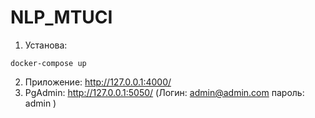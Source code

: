 # NLP_MTUCI   
1. Установа:
 ```
docker-compose up
```
2. Приложение: http://127.0.0.1:4000/
3. PgAdmin: http://127.0.0.1:5050/ (Логин: admin@admin.com  пароль: admin )
